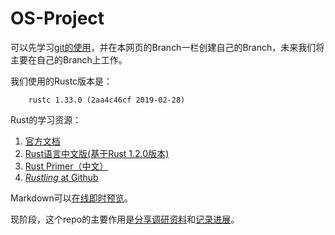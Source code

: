 # OS-Project

可以先学习[git的使用](https://github.com/fandahao17/OS-Project/blob/master/git-指令及其使用.pdf)，并在本网页的Branch一栏创建自己的Branch，未来我们将主要在自己的Branch上工作。

我们使用的Rustc版本是：
```
    rustc 1.33.0 (2aa4c46cf 2019-02-28)
```

Rust的学习资源：

1. [官方文档](https://doc.rust-lang.org/book/)
2. [Rust语言中文版(基于Rust 1.2.0版本)](http://wiki.jikexueyuan.com/project/rust/)
3. [Rust Primer（中文）](https://rustcc.gitbooks.io/rustprimer/content/)
4. [*Rustling* at Github](https://github.com/rust-lang/rustlings/)

Markdown可以[在线即时预览](https://markdownlivepreview.com)。

现阶段，这个repo的主要作用是[分享调研资料](https://github.com/fandahao17/OS-Project/tree/master/Investigations)和[记录进展](https://github.com/fandahao17/OS-Project/tree/master/Timeline.md)。

